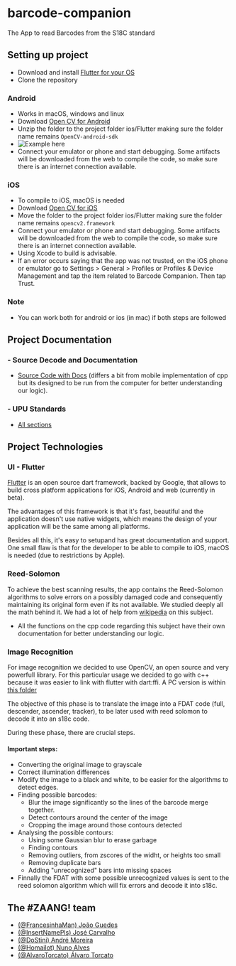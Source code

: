 # barcode-companion
The App to read Barcodes from the S18C standard

## Setting up project
* Download and install [Flutter for your OS](https://flutter.dev/docs/get-started/install)
* Clone the repository

### Android
* Works in macOS, windows and linux
* Download [Open CV for Android](https://opencv.org/releases/)
* Unzip the folder to the project folder ios/Flutter making sure the folder name remains ```OpenCV-android-sdk```
* ![Example here](https://i.imgur.com/Z2hQe1a.png)
* Connect your emulator or phone and start debugging. Some artifacts will be downloaded from the web to compile the code, so make sure there is an internet connection available.

### iOS
* To compile to iOS, macOS is needed
* Download [Open CV for iOS](https://opencv.org/releases/)
* Move the folder to the project folder ios/Flutter making sure the folder name remains ```opencv2.framework```
* Connect your emulator or phone and start debugging. Some artifacts will be downloaded from the web to compile the code, so make sure there is an internet connection available.
* Using Xcode to build is advisable.
* If an error occurs saying that the app was not trusted, on the iOS phone or emulator go to Settings > General > Profiles or Profiles & Device Management and tap the item related to Barcode Companion. Then tap Trust.
### Note
* You can work both for android or ios (in mac) if both steps are followed

## Project Documentation

### - Source Decode and Documentation
* [Source Code with Docs](https://github.com/FrancesinhaMan/barcode-companion/tree/master/source-decode-withDocs) (differs a bit from mobile implementation of cpp but its designed to be run from the computer for better understanding our logic).

### - UPU Standards
* [All sections](https://www.upu.int/en/Postal-Solutions/Programmes-Services/Standards#scroll-nav__6)



## Project Technologies


### UI - Flutter
[Flutter](https://flutter.dev/) is an open source dart framework, backed by Google, that allows to build cross platform applications for iOS, Android and web (currently in beta).

The advantages of this framework is that it's fast, beautiful and the application doesn't use native widgets, which means the design of your application will be the same among all platforms.
 
Besides all this, it's easy to setupand has great documentation and support. One small flaw is that for the developer to be able to compile to iOS, macOS is needed (due to restrictions by Apple).


### Reed-Solomon
To achieve the best scanning results, the app contains the Reed-Solomon algorithms to solve errors on a possibly damaged code and consequently maintaining its original form even if its not available. We studied deeply all the math behind it. We had a lot of help from [wikipedia](https://en.wikipedia.org/wiki/Reed%E2%80%93Solomon_error_correction) on this subject.
* All the functions on the cpp code regarding this subject have their own documentation for better understanding our logic.

### Image Recognition
For image recognition we decided to use OpenCV, an open source and very powerfull library. For this particular usage we decided to go with c++ because it was easier to link with flutter with dart:ffi. A PC version  is within [this folder](https://github.com/FrancesinhaMan/barcode-companion/tree/master/source-decode-withDocs)

The objective of this phase is to translate the image into a FDAT code (full, descender, ascender, tracker), to be later used with reed solomon to decode it into an s18c code.

During these phase, there are crucial steps.
#### Important steps:
* Converting the original image to grayscale
* Correct illumination differences
* Modify the image to a black and white, to be easier for the algorithms to detect edges.
* Finding possible barcodes:
	* Blur the image significantly so the lines of the barcode merge together.
	* Detect contours around the center of the image
	* Cropping the image around those contours detected
* Analysing the possible contours:
	* Using some Gaussian blur to erase garbage
	* Finding contours
	* Removing outliers, from zscores of the widht, or heights too small
	* Removing duplicate bars
	* Adding "unrecognized" bars into missing spaces
* Finnally the FDAT with some possible unrecognized values is sent to the reed solomon algorithm which will fix errors and decode it into s18c.


## The #ZAANG! team
  * [(@FrancesinhaMan) João Guedes](https://github.com/FrancesinhaMan)
  * [(@InsertNamePls) José Carvalho](https://github.com/InsertNamePls)
  * [(@DoStini) André Moreira](https://github.com/DoStini)
  * [(@Homailot) Nuno Alves](https://github.com/Homailot)
  * [(@AlvaroTorcato) Álvaro Torcato](https://github.com/AlvaroTorcato)
 
 
